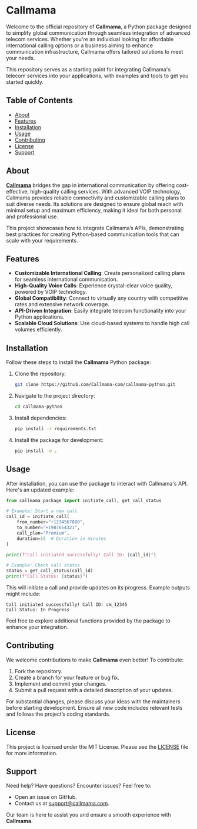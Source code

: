# Callmama

Welcome to the official repository of **Callmama**, a Python package designed to simplify global communication through seamless integration of advanced telecom services. Whether you're an individual looking for affordable international calling options or a business aiming to enhance communication infrastructure, Callmama offers tailored solutions to meet your needs.

This repository serves as a starting point for integrating Callmama's telecom services into your applications, with examples and tools to get you started quickly.

## Table of Contents

- [About](#about)
- [Features](#features)
- [Installation](#installation)
- [Usage](#usage)
- [Contributing](#contributing)
- [License](#license)
- [Support](#support)

## About

**[Callmama](https://www.callmama.com/)** bridges the gap in international communication by offering cost-effective, high-quality calling services. With advanced VOIP technology, Callmama provides reliable connectivity and customizable calling plans to suit diverse needs. Its solutions are designed to ensure global reach with minimal setup and maximum efficiency, making it ideal for both personal and professional use.

This project showcases how to integrate Callmama’s APIs, demonstrating best practices for creating Python-based communication tools that can scale with your requirements.

## Features

- **Customizable International Calling**: Create personalized calling plans for seamless international communication.
- **High-Quality Voice Calls**: Experience crystal-clear voice quality, powered by VOIP technology.
- **Global Compatibility**: Connect to virtually any country with competitive rates and extensive network coverage.
- **API-Driven Integration**: Easily integrate telecom functionality into your Python applications.
- **Scalable Cloud Solutions**: Use cloud-based systems to handle high call volumes efficiently.

## Installation

Follow these steps to install the **Callmama** Python package:

1. Clone the repository:

    ```bash
    git clone https://github.com/Callmama-com/callmama-python.git
    ```

2. Navigate to the project directory:

    ```bash
    cd callmama-python
    ```

3. Install dependencies:

    ```bash
    pip install -r requirements.txt
    ```

4. Install the package for development:

    ```bash
    pip install -e .
    ```

## Usage

After installation, you can use the package to interact with Callmama's API. Here's an updated example:

```python
from callmama_package import initiate_call, get_call_status

# Example: Start a new call
call_id = initiate_call(
    from_number="+1234567890",
    to_number="+1987654321",
    call_plan="Premium",
    duration=15  # Duration in minutes
)

print(f"Call initiated successfully! Call ID: {call_id}")

# Example: Check call status
status = get_call_status(call_id)
print(f"Call Status: {status}")
```

This will initiate a call and provide updates on its progress. Example outputs might include:

```
Call initiated successfully! Call ID: cm_12345
Call Status: In Progress
```

Feel free to explore additional functions provided by the package to enhance your integration.

## Contributing

We welcome contributions to make **Callmama** even better! To contribute:

1. Fork the repository.
2. Create a branch for your feature or bug fix.
3. Implement and commit your changes.
4. Submit a pull request with a detailed description of your updates.

For substantial changes, please discuss your ideas with the maintainers before starting development. Ensure all new code includes relevant tests and follows the project’s coding standards.

## License

This project is licensed under the MIT License. Please see the [LICENSE](LICENSE) file for more information.

## Support

Need help? Have questions? Encounter issues? Feel free to:

- Open an issue on GitHub.
- Contact us at [support@callmama.com](mailto:support@callmama.com).

Our team is here to assist you and ensure a smooth experience with **Callmama**.
